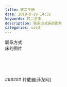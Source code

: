 ```yaml
---
title: 转二手床
date: 2018-9-29 14:32
keywords: 转二手床
description: 联系方式床的图片
categories: used
---
```

<td class="t_f" id="postmessage_1905867">

联系方式<br/>
<img alt="" border="0" class="zoom" data-cf-modified-b5aa4a6e8248c35369cd11dc-="" file="http://www.flw.ph/data/appbyme/upload/image/201809/29/WCVBGpCRbEzv.jpg" id="aimg_to7Ox" lazyloadthumb="1" onclick="" onmouseover="" src="http://www.flw.ph/data/appbyme/upload/image/201809/29/WCVBGpCRbEzv.jpg"/><br/>
床的图片<br/>
<img alt="" border="0" class="zoom" data-cf-modified-b5aa4a6e8248c35369cd11dc-="" file="http://www.flw.ph/data/appbyme/upload/image/201809/29/DCag6QtZDujT.jpg" id="aimg_rP90D" lazyloadthumb="1" onclick="" onmouseover="" src="http://www.flw.ph/data/appbyme/upload/image/201809/29/DCag6QtZDujT.jpg"/><br/>
<br/>
<img alt="" border="0" class="zoom" data-cf-modified-b5aa4a6e8248c35369cd11dc-="" file="http://www.flw.ph/data/appbyme/upload/image/201809/29/bcawYgYfXHUG.jpg" id="aimg_eYuKm" lazyloadthumb="1" onclick="" onmouseover="" src="http://www.flw.ph/data/appbyme/upload/image/201809/29/bcawYgYfXHUG.jpg"/><br/>
<br/>
<img alt="" border="0" class="zoom" data-cf-modified-b5aa4a6e8248c35369cd11dc-="" file="http://www.flw.ph/data/appbyme/upload/image/201809/29/r1kcfFULEzNf.jpg" id="aimg_CdPoO" lazyloadthumb="1" onclick="" onmouseover="" src="http://www.flw.ph/data/appbyme/upload/image/201809/29/r1kcfFULEzNf.jpg"/><br/>
<br/>
<img alt="" border="0" class="zoom" data-cf-modified-b5aa4a6e8248c35369cd11dc-="" file="http://www.flw.ph/data/appbyme/upload/image/201809/29/j2VABpgf6i6G.jpg" id="aimg_jJZDm" lazyloadthumb="1" onclick="" onmouseover="" src="http://www.flw.ph/data/appbyme/upload/image/201809/29/j2VABpgf6i6G.jpg"/><br/>
<br/>
</td>
###### 转载自[菲龙网]